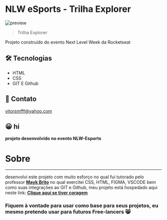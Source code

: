 # NLW eSports - Trilha Explorer

![preview](./)

> Trilha Explorer

Projeto construído do evento Next Level Week da Rocketseat

## :hammer_and_wrench: Tecnologias

- HTML
- CSS
- GIT E Github

## :calling: Contato

vitorsmfff@yahoo.com

## :grinning: hi

**projeto desenvolvido no evento NLW-Esports**

# Sobre
---
desenvolvi este projeto com muito esforço no qual fui tutorado pelo professor [**Mayk Brito**](https://github.com/maykbrito)
no qual exercitei CSS, HTML, FIGMA, VSCODE bem como suas integrações ao GIT e Github, meu projeto está hospedado aqui neste link: [**Clique aqui se tiver coragem**](https://vitorsmx.github.io/NLWproject/)

### Fiquem à vontade para usar como base para seus projetos, eu mesmo pretendo usar para futuros Free-lancers :smile_cat:

